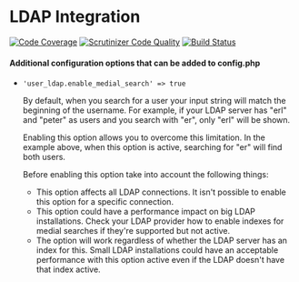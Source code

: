 # LDAP Integration
[![Code Coverage](https://scrutinizer-ci.com/g/owncloud/user_ldap/badges/coverage.png?b=master)](https://scrutinizer-ci.com/g/owncloud/user_ldap/?branch=master)
[![Scrutinizer Code Quality](https://scrutinizer-ci.com/g/owncloud/user_ldap/badges/quality-score.png?b=master)](https://scrutinizer-ci.com/g/owncloud/user_ldap/?branch=master)
[![Build Status](https://scrutinizer-ci.com/g/owncloud/user_ldap/badges/build.png?b=master)](https://scrutinizer-ci.com/g/owncloud/user_ldap/build-status/master)

#### Additional configuration options that can be added to config.php

* `'user_ldap.enable_medial_search' => true`

    By default, when you search for a user your input string will match the beginning of the username. For example, if your LDAP server has "erl" and "peter" as users and you search with "er", only "erl" will be shown.

    Enabling this option allows you to overcome this limitation. In the example above, when this option is active, searching for "er" will find both users.

    Before enabling this option take into account the following things:

    * This option affects all LDAP connections. It isn't possible to enable this option for a specific connection.
    * This option could have a performance impact on big LDAP installations. Check your LDAP provider how to enable indexes for medial searches if they're supported but not active.
    * The option will work regardless of whether the LDAP server has an index for this. Small LDAP installations could have an acceptable performance with this option active even if the LDAP doesn't have that index active.
